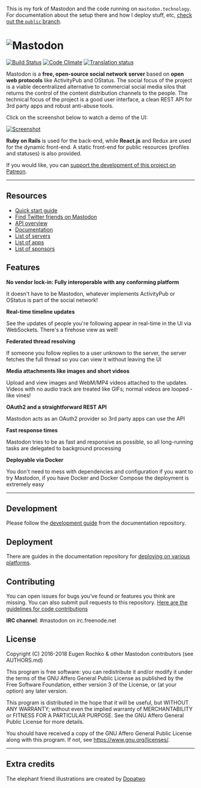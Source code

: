 This is my fork of Mastodon and the code running on `mastodon.technology`. For documentation about the setup there and how I deploy stuff, etc, [check out the `public` branch](https://github.com/ashfurrow/mastodon/tree/public).

![Mastodon](https://i.imgur.com/NhZc40l.png)
========

[![Build Status](https://img.shields.io/circleci/project/github/tootsuite/mastodon.svg)][circleci]
[![Code Climate](https://img.shields.io/codeclimate/maintainability/tootsuite/mastodon.svg)][code_climate]
[![Translation status](https://weblate.joinmastodon.org/widgets/mastodon/-/svg-badge.svg)][weblate]

[circleci]: https://circleci.com/gh/tootsuite/mastodon
[code_climate]: https://codeclimate.com/github/tootsuite/mastodon
[weblate]: https://weblate.joinmastodon.org/engage/mastodon/

Mastodon is a **free, open-source social network server** based on **open web protocols** like ActivityPub and OStatus. The social focus of the project is a viable decentralized alternative to commercial social media silos that returns the control of the content distribution channels to the people. The technical focus of the project is a good user interface, a clean REST API for 3rd party apps and robust anti-abuse tools.

Click on the screenshot below to watch a demo of the UI:

[![Screenshot](https://i.imgur.com/qrNOiSp.png)][youtube_demo]

[youtube_demo]: https://www.youtube.com/watch?v=IPSbNdBmWKE

**Ruby on Rails** is used for the back-end, while **React.js** and Redux are used for the dynamic front-end. A static front-end for public resources (profiles and statuses) is also provided.

If you would like, you can [support the development of this project on Patreon][patreon].

[patreon]: https://www.patreon.com/mastodon

---

## Resources

- [Quick start guide](https://blog.joinmastodon.org/2018/08/mastodon-quick-start-guide/)
- [Find Twitter friends on Mastodon](https://bridge.joinmastodon.org)
- [API overview](https://github.com/tootsuite/documentation/blob/master/Using-the-API/API.md)
- [Documentation](https://github.com/tootsuite/documentation)
- [List of servers](https://joinmastodon.org/#getting-started)
- [List of apps](https://joinmastodon.org/apps)
- [List of sponsors](https://joinmastodon.org/sponsors)

## Features

**No vendor lock-in: Fully interoperable with any conforming platform**

It doesn't have to be Mastodon, whatever implements ActivityPub or OStatus is part of the social network!

**Real-time timeline updates**

See the updates of people you're following appear in real-time in the UI via WebSockets. There's a firehose view as well!

**Federated thread resolving**

If someone you follow replies to a user unknown to the server, the server fetches the full thread so you can view it without leaving the UI

**Media attachments like images and short videos**

Upload and view images and WebM/MP4 videos attached to the updates. Videos with no audio track are treated like GIFs; normal videos are looped - like vines!

**OAuth2 and a straightforward REST API**

Mastodon acts as an OAuth2 provider so 3rd party apps can use the API

**Fast response times**

Mastodon tries to be as fast and responsive as possible, so all long-running tasks are delegated to background processing

**Deployable via Docker**

You don't need to mess with dependencies and configuration if you want to try Mastodon, if you have Docker and Docker Compose the deployment is extremely easy

---

## Development

Please follow the [development guide](https://github.com/tootsuite/documentation/blob/master/Running-Mastodon/Development-guide.md) from the documentation repository.

## Deployment

There are guides in the documentation repository for [deploying on various platforms](https://github.com/tootsuite/documentation#running-mastodon).

## Contributing

You can open issues for bugs you've found or features you think are missing. You can also submit pull requests to this repository. [Here are the guidelines for code contributions](CONTRIBUTING.md)

**IRC channel**: #mastodon on irc.freenode.net

## License

Copyright (C) 2016-2018 Eugen Rochko & other Mastodon contributors (see AUTHORS.md)

This program is free software: you can redistribute it and/or modify it under the terms of the GNU Affero General Public License as published by the Free Software Foundation, either version 3 of the License, or (at your option) any later version.

This program is distributed in the hope that it will be useful, but WITHOUT ANY WARRANTY; without even the implied warranty of MERCHANTABILITY or FITNESS FOR A PARTICULAR PURPOSE. See the GNU Affero General Public License for more details.

You should have received a copy of the GNU Affero General Public License along with this program. If not, see <https://www.gnu.org/licenses/>.

---

## Extra credits

The elephant friend illustrations are created by [Dopatwo](https://mastodon.social/@dopatwo)
